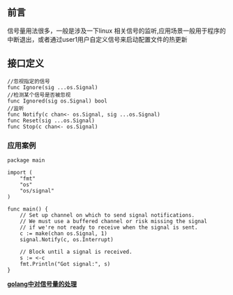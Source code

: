 ## 前言
信号量用法很多，一般是涉及一下linux 相关信号的监听,应用场景一般用于程序的中断退出，或者通过user1用户自定义信号来启动配置文件的热更新

## 接口定义

```
//忽视指定的信号
func Ignore(sig ...os.Signal)
//检测某个信号是否被忽视
func Ignored(sig os.Signal) bool
//监听
func Notify(c chan<- os.Signal, sig ...os.Signal)
func Reset(sig ...os.Signal)
func Stop(c chan<- os.Signal)
```

### 应用案例
```
package main

import (
	"fmt"
	"os"
	"os/signal"
)

func main() {
	// Set up channel on which to send signal notifications.
	// We must use a buffered channel or risk missing the signal
	// if we're not ready to receive when the signal is sent.
	c := make(chan os.Signal, 1)
	signal.Notify(c, os.Interrupt)

	// Block until a signal is received.
	s := <-c
	fmt.Println("Got signal:", s)
}

```


**[golang中对信号量的处理](https://www.jianshu.com/p/ae72ad58ecb6)**
